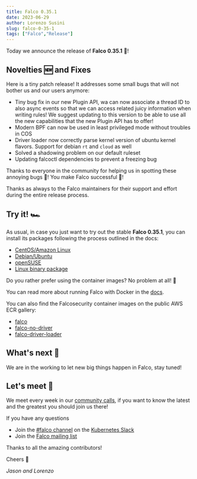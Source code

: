 ```yaml
---
title: Falco 0.35.1
date: 2023-06-29
author: Lorenzo Susini
slug: falco-0-35-1
tags: ["Falco","Release"]
---
```


Today we announce the release of **Falco 0.35.1** 🦅!

## Novelties 🆕 and Fixes

Here is a tiny patch release! It addresses some small bugs that will not bother us and our users anymore:

* Tiny bug fix in our new Plugin API, wa can now associate a thread ID to also async events so that we can access related juicy information when writing rules! We suggest updating to this version to be able to use all the new capabilities that the new Plugin API has to offer!
* Modern BPF can now be used in least privileged mode without troubles in COS 
* Driver loader now correctly parse kernel version of ubuntu kernel flavors. Support for debian `rt` and `cloud` as well
* Solved a shadowing problem on our default ruleset
* Updating falcoctl dependencies to prevent a freezing bug


Thanks to everyone in the community for helping us in spotting these annoying bugs 🐛! You make Falco successful 🦅!

Thanks as always to the Falco maintainers for their support and effort during the entire release process.

## Try it! 🏎️

As usual, in case you just want to try out the stable **Falco 0.35.1**, you can install its packages following the process outlined in the docs:

* [CentOS/Amazon Linux](https://falco.org/docs/getting-started/installation/#centos-rhel)
* [Debian/Ubuntu](https://falco.org/docs/getting-started/installation/#debian)
* [openSUSE](https://falco.org/docs/getting-started/installation/#suse)
* [Linux binary package](https://falco.org/docs/getting-started/installation/#linux-binary)

Do you rather prefer using the container images? No problem at all! 🐳

You can read more about running Falco with Docker in the [docs](https://falco.org/docs/getting-started/running/#docker).

You can also find the Falcosecurity container images on the public AWS ECR gallery:

* [falco](https://gallery.ecr.aws/falcosecurity/falco)
* [falco-no-driver](https://gallery.ecr.aws/falcosecurity/falco-no-driver)
* [falco-driver-loader](https://gallery.ecr.aws/falcosecurity/falco-driver-loader)

## What's next 🔮

We are in the working to let new big things happen in Falco, stay tuned!

## Let's meet 🤝

We meet every week in our [community calls](https://github.com/falcosecurity/community),
if you want to know the latest and the greatest you should join us there!

If you have any questions

* Join the [#falco channel](https://kubernetes.slack.com/messages/falco) on the [Kubernetes Slack](https://slack.k8s.io)
* Join the [Falco mailing list](https://lists.cncf.io/g/cncf-falco-dev)

Thanks to all the amazing contributors!

Cheers 🎊

_Jason and Lorenzo_
